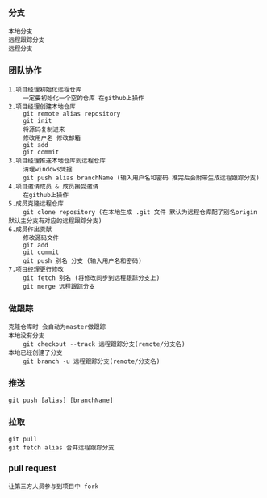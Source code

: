 ### 分支
	本地分支
	远程跟踪分支
	远程分支

### 团队协作
	1.项目经理初始化远程仓库
		一定要初始化一个空的仓库 在github上操作
	2.项目经理创建本地仓库
		git remote alias repository
		git init
		将源码复制进来
		修改用户名 修改邮箱
		git add
		git commit
	3.项目经理推送本地仓库到远程仓库
		清理windows凭据
		git push alias branchName (输入用户名和密码 推完后会附带生成远程跟踪分支)
	4.项目邀请成员 & 成员接受邀请
		在github上操作
	5.成员克隆远程仓库
		git clone repository (在本地生成 .git 文件 默认为远程仓库配了别名origin 默认主分支有对应的远程跟踪分支)
	6.成员作出贡献
		修改源码文件
		git add
		git commit
		git push 别名 分支 (输入用户名和密码)
	7.项目经理更行修改
		git fetch 别名 (将修改同步到远程跟踪分支上)
		git merge 远程跟踪分支

### 做跟踪
	克隆仓库时 会自动为master做跟踪
	本地没有分支
		git checkout --track 远程跟踪分支(remote/分支名)
	本地已经创建了分支
		git branch -u 远程跟踪分支(remote/分支名)

### 推送
	git push [alias] [branchName]

### 拉取
	git pull
	git fetch alias 合并远程跟踪分支

### pull request
	让第三方人员参与到项目中 fork